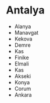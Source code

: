 # Antalya

- Alanya
- Manavgat
- Kekova
- Demre
- Kas
- Finike
- Elmali
- Kas
- Akseki
- Konya
- Corum
- Ankara


